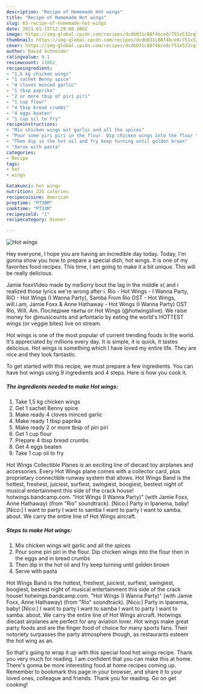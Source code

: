 ```yaml
---
description: "Recipe of Homemade Hot wings"
title: "Recipe of Homemade Hot wings"
slug: 63-recipe-of-homemade-hot-wings
date: 2021-01-15T12:29:08.406Z
image: https://img-global.cpcdn.com/recipes/dcdb031c88f4bce0/751x532cq70/hot-wings-recipe-main-photo.jpg
thumbnail: https://img-global.cpcdn.com/recipes/dcdb031c88f4bce0/751x532cq70/hot-wings-recipe-main-photo.jpg
cover: https://img-global.cpcdn.com/recipes/dcdb031c88f4bce0/751x532cq70/hot-wings-recipe-main-photo.jpg
author: David Schneider
ratingvalue: 4.1
reviewcount: 11062
recipeingredient:
- "1,5 kg chicken wings"
- "1 sachet Benny spice"
- "4 cloves minced garlic"
- "1 tbsp paprika"
- "2 or more tbsp of piri piri"
- "1 cup flour"
- "4 tbsp bread crumbs"
- "4 eggs beaten"
- "1 cup oil to fry"
recipeinstructions:
- "Mix chicken wings wit garlic and all the spices"
- "Pour some piri piri in the flour. Dip chicken wings into the flour then in the eggs and in bread crumbs"
- "Then dip in the hot oil and fry keep turning until golden brown"
- "Serve with pasta"
categories:
- Recipe
tags:
- hot
- wings

katakunci: hot wings 
nutrition: 225 calories
recipecuisine: American
preptime: "PT30M"
cooktime: "PT33M"
recipeyield: "1"
recipecategory: Dinner

---
```



![Hot wings](https://img-global.cpcdn.com/recipes/dcdb031c88f4bce0/751x532cq70/hot-wings-recipe-main-photo.jpg)

Hey everyone, I hope you are having an incredible day today. Today, I'm gonna show you how to prepare a special dish, hot wings. It is one of my favorites food recipes. This time, I am going to make it a bit unique. This will be really delicious.

Jamie foxxVideo made by meSorry bout the lag in the middle x( and i realized those lyrics we&#39;re wrong after i. Rio - Hot Wings - I Wanna Party, RiO - Hot Wings (I Wanna Party), Samba From Rio OST - Hot Wings, will.i.am, Jamie Foxx &amp; Anne Hathaway - Hot Wings (I Wanna Party) ОST Rio, Will. Am. Последние твиты от Hot Wings (@hotwingslive). We raise money for @musicounts and arfontario by eating the world&#39;s HOTTEST wings (or veggie bites) live on stream.

Hot wings is one of the most popular of current trending foods in the world. It's appreciated by millions every day. It is simple, it is quick, it tastes delicious. Hot wings is something which I have loved my entire life. They are nice and they look fantastic.


To get started with this recipe, we must prepare a few ingredients. You can have hot wings using 9 ingredients and 4 steps. Here is how you cook it.

<!--inarticleads1-->

##### The ingredients needed to make Hot wings:

1. Take 1,5 kg chicken wings
1. Get 1 sachet Benny spice
1. Make ready 4 cloves minced garlic
1. Make ready 1 tbsp paprika
1. Make ready 2 or more tbsp of piri piri
1. Get 1 cup flour
1. Prepare 4 tbsp bread crumbs
1. Get 4 eggs beaten
1. Take 1 cup oil to fry


Hot Wings Collectible Planes is an exciting line of diecast toy airplanes and accessories. Every Hot Wings plane comes with a collector card, plus proprietary connectible runway system that allows. Hot Wings Band is the hottest, freshest, juiciest, surfiest, swingiest, boogiest, bestest night of musical entertainment this side of the crack house! hotwings.bandcamp.com. &#34;Hot Wings (I Wanna Party)&#34; (with Jamie Foxx, Anne Hathaway) (from &#34;Rio&#34; soundtrack). [Nico:] Party in Ipanema, baby! [Nico:] I want to party I want to samba I want to party I want to samba. about. We carry the entire line of Hot Wings aircraft. 

<!--inarticleads2-->

##### Steps to make Hot wings:

1. Mix chicken wings wit garlic and all the spices
1. Pour some piri piri in the flour. Dip chicken wings into the flour then in the eggs and in bread crumbs
1. Then dip in the hot oil and fry keep turning until golden brown
1. Serve with pasta


Hot Wings Band is the hottest, freshest, juiciest, surfiest, swingiest, boogiest, bestest night of musical entertainment this side of the crack house! hotwings.bandcamp.com. &#34;Hot Wings (I Wanna Party)&#34; (with Jamie Foxx, Anne Hathaway) (from &#34;Rio&#34; soundtrack). [Nico:] Party in Ipanema, baby! [Nico:] I want to party I want to samba I want to party I want to samba. about. We carry the entire line of Hot Wings aircraft. Hotwings diecast airplanes are perfect for any aviation lover. Hot wings make great party foods and are the finger food of choice for many sports fans. Their notoriety surpasses the party atmosphere though, as restaurants esteem the hot wing as an. 

So that's going to wrap it up with this special food hot wings recipe. Thank you very much for reading. I am confident that you can make this at home. There's gonna be more interesting food at home recipes coming up. Remember to bookmark this page in your browser, and share it to your loved ones, colleague and friends. Thank you for reading. Go on get cooking!
